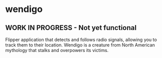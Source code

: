 # wendigo
## WORK IN PROGRESS - Not yet functional
Flipper application that detects and follows radio signals, allowing you to track them to their location. Wendigo is a creature from North American mythology that stalks and overpowers its victims.
